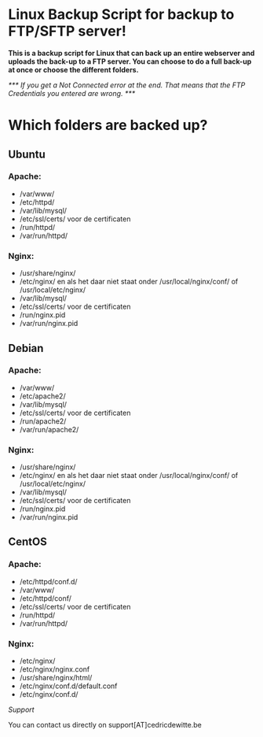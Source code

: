 # Linux Backup Script for backup to FTP/SFTP server!

**This is a backup script for Linux that can back up an entire webserver and uploads the back-up to a FTP server. You can choose to do a full back-up at once or choose the different folders.**

_*** If you get a Not Connected error at the end. That means that the FTP Credentials you entered are wrong. ***_

# Which folders are backed up?
## Ubuntu

### Apache:


- /var/www/
- /etc/httpd/
- /var/lib/mysql/
- /etc/ssl/certs/ voor de certificaten
- /run/httpd/
- /var/run/httpd/

### Nginx:

- /usr/share/nginx/
- /etc/nginx/ en als het daar niet staat onder /usr/local/nginx/conf/ of /usr/local/etc/nginx/
- /var/lib/mysql/
- /etc/ssl/certs/ voor de certificaten
- /run/nginx.pid
- /var/run/nginx.pid
## Debian

### Apache:

- /var/www/
- /etc/apache2/
- /var/lib/mysql/
- /etc/ssl/certs/ voor de certificaten
- /run/apache2/
- /var/run/apache2/

### Nginx:

- /usr/share/nginx/
- /etc/nginx/ en als het daar niet staat onder /usr/local/nginx/conf/ of /usr/local/etc/nginx/
- /var/lib/mysql/
- /etc/ssl/certs/ voor de certificaten
- /run/nginx.pid
- /var/run/nginx.pid

## CentOS

### Apache:

- /etc/httpd/conf.d/
- /var/www/
- /etc/httpd/conf/
- /etc/ssl/certs/ voor de certificaten
- /run/httpd/
- /var/run/httpd/

### Nginx:

- /etc/nginx/
- /etc/nginx/nginx.conf
- /usr/share/nginx/html/
- /etc/nginx/conf.d/default.conf
- /etc/nginx/conf.d/

*Support*

You can contact us directly on support[AT]cedricdewitte.be
